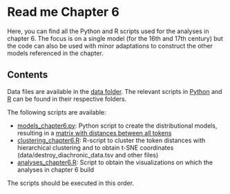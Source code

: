 # Read me Chapter 6

Here, you can find all the Python and R scripts used for the analyses in chapter 6. The focus is on a single model (for the 16th and 17th century) but the code can also be used with minor adaptations to construct the other models referenced in the chapter.

## Contents
Data files are available in the [data folder](data/). The relevant scripts in [Python](Python/) and [R](R/) can be found in their respective folders.

The following scripts are available:
* [models_chapter6.py](Python/models_chapter6.py): Python script to create the distributional models, resulting in a [matrix with distances between all tokens](data/token-level/tokdists1617.ttmx.pac)
* [clustering_chapter6.R](R/clustering_chapter6.R): R-script to cluster the token distances with hierarchical clustering and to obtain t-SNE coordinates (data/destroy_diachronic_data.tsv and other files)
* [analyses_chapter6.R](R/analyses_chapter6.R): Script to obtain the visualizations on which the analyses in chapter 6 build

The scripts should be executed in this order.
